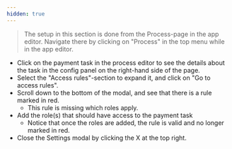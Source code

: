 ```yaml
---
hidden: true
---
```


> The setup in this section is done from the Process-page in the app editor. Navigate there by clicking on "Process"
> in the top menu while in the app editor.

- Click on the payment task in the process editor to see the details about the task in the config panel on the right-hand
  side of the page.
- Select the "Access rules"-section to expand it, and click on "Go to access rules".
- Scroll down to the bottom of the modal, and see that there is a rule marked in red.
  - This rule is missing which roles apply.
- Add the role(s) that should have access to the payment task
  - Notice that once the roles are added, the rule is valid and no longer marked in red.
- Close the Settings modal by clicking the X at the top right.
